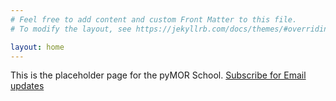```yaml
---
# Feel free to add content and custom Front Matter to this file.
# To modify the layout, see https://jekyllrb.com/docs/themes/#overriding-theme-defaults

layout: home
---
```


This is the placeholder page for the pyMOR School.
[Subscribe for Email updates](https://eepurl.com/ghlBv1)
